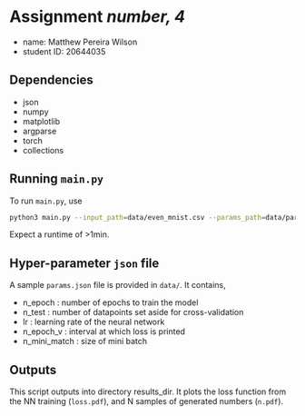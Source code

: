 # Assignment *number, 4*

- name: Matthew Pereira Wilson
- student ID: 20644035

## Dependencies

- json
- numpy
- matplotlib
- argparse
- torch
- collections

## Running `main.py`

To run `main.py`, use

```sh
python3 main.py --input_path=data/even_mnist.csv --params_path=data/params.json -o=results_dir -n=100 -v=2 -cuda=1
```

Expect a runtime of >1min. 

## Hyper-parameter `json` file

A sample `params.json` file is provided in `data/`. It contains,

- n_epoch      : number of epochs to train the model
- n_test       : number of datapoints set aside for cross-validation
- lr           : learning rate of the neural network
- n_epoch_v    : interval at which loss is printed
- n_mini_match : size of mini batch

## Outputs

This script outputs into directory results_dir. It plots the loss function from the NN training (`loss.pdf`), and N samples of generated numbers (`n.pdf`).
